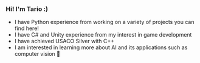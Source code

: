 ### Hi! I'm Tario :)
- I have Python experience from working on a variety of projects you can find here!
- I have C# and Unity experience from my interest in game development
- I have achieved USACO Silver with C++
- I am interested in learning more about AI and its applications such as computer vision 🔭

<!--
**tario-you/tario-you** is a ✨ _special_ ✨ repository because its `README.md` (this file) appears on your GitHub profile.

Here are some ideas to get you started:

- 🔭 I’m currently working on ...
- 🌱 I’m currently learning ...
- 👯 I’m looking to collaborate on ...
- 🤔 I’m looking for help with ...
- 💬 Ask me about ...
- 📫 How to reach me: ...
- 😄 Pronouns: ...
- ⚡ Fun fact: ...
-->
